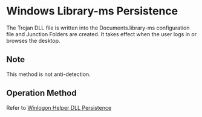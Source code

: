 # Windows Library-ms Persistence

The Trojan DLL file is written into the Documents.library-ms configuration file and Junction Folders are created.
It takes effect when the user logs in or browses the desktop.

## Note
This method is not anti-detection.

## Operation Method
Refer to [Winlogon Helper DLL Persistence](./Persistence_WinlogonHelperDLL_Windows)